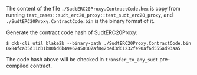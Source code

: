 
The content of the file `./SudtERC20Proxy.ContractCode.hex` is copy from running `test_cases::sudt_erc20_proxy::test_sudt_erc20_proxy`, and `./SudtERC20Proxy.ContractCode.bin` is the binary format of it.


Generate the contract code hash of SudtERC20Proxy:
```
$ ckb-cli util blake2b --binary-path ./SudtERC20Proxy.ContractCode.bin
0x84fca35d11d31b80bd6b49e62450307af842bed3d61232fe90af6d555ad93aa5
```

The code hash above will be checked in `transfer_to_any_sudt` pre-compiled contract.
